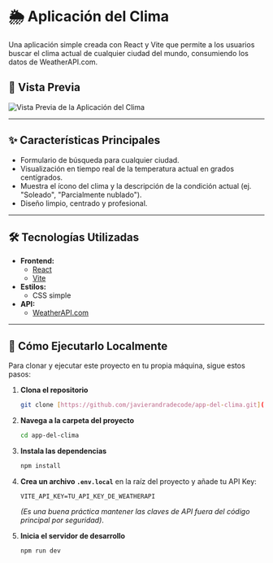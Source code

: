 # 🌦️ Aplicación del Clima

Una aplicación simple creada con React y Vite que permite a los usuarios buscar el clima actual de cualquier ciudad del mundo, consumiendo los datos de WeatherAPI.com.

## 📸 Vista Previa

![Vista Previa de la Aplicación del Clima](https://private-user-images.githubusercontent.com/225301049/476299207-a06a4079-a0c8-417f-9163-74426254e4e8.png?jwt=eyJ0eXAiOiJKV1QiLCJhbGciOiJIUzI1NiJ9.eyJpc3MiOiJnaXRodWIuY29tIiwiYXVkIjoicmF3LmdpdGh1YnVzZXJjb250ZW50LmNvbSIsImtleSI6ImtleTUiLCJleHAiOjE3NTQ3NjAwODcsIm5iZiI6MTc1NDc1OTc4NywicGF0aCI6Ii8yMjUzMDEwNDkvNDc2Mjk5MjA3LWEwNmE0MDc5LWEwYzgtNDE3Zi05MTYzLTc0NDI2MjU0ZTRlOC5wbmc_WC1BbXotQWxnb3JpdGhtPUFXUzQtSE1BQy1TSEEyNTYmWC1BbXotQ3JlZGVudGlhbD1BS0lBVkNPRFlMU0E1M1BRSzRaQSUyRjIwMjUwODA5JTJGdXMtZWFzdC0xJTJGczMlMkZhd3M0X3JlcXVlc3QmWC1BbXotRGF0ZT0yMDI1MDgwOVQxNzE2MjdaJlgtQW16LUV4cGlyZXM9MzAwJlgtQW16LVNpZ25hdHVyZT1iNWRmYzczMDZmMmZkZWQyODFiYjcyOGVlZjNjMzhmOTgyMzZjYjNmNWM3MmE2ZTI3Mjc3NDI2MTBmNzBkNDU4JlgtQW16LVNpZ25lZEhlYWRlcnM9aG9zdCJ9.dQy_0rjMavvC8gkcBO8zxjdujk12K1qnS3FyiTl_eqY)

---

## ✨ Características Principales

- Formulario de búsqueda para cualquier ciudad.
- Visualización en tiempo real de la temperatura actual en grados centígrados.
- Muestra el ícono del clima y la descripción de la condición actual (ej. "Soleado", "Parcialmente nublado").
- Diseño limpio, centrado y profesional.

---

## 🛠️ Tecnologías Utilizadas

- **Frontend:**
  - [React](https://react.dev/)
  - [Vite](https://vitejs.dev/)
- **Estilos:**
  - CSS simple
- **API:**
  - [WeatherAPI.com](https://www.weatherapi.com/)

---

## 🚀 Cómo Ejecutarlo Localmente

Para clonar y ejecutar este proyecto en tu propia máquina, sigue estos pasos:

1.  **Clona el repositorio**
    ```bash
    git clone [https://github.com/javierandradecode/app-del-clima.git](https://github.com/javierandradecode/app-del-clima.git)
    ```
2.  **Navega a la carpeta del proyecto**
    ```bash
    cd app-del-clima
    ```
3.  **Instala las dependencias**
    ```bash
    npm install
    ```
4.  **Crea un archivo `.env.local`** en la raíz del proyecto y añade tu API Key:
    ```
    VITE_API_KEY=TU_API_KEY_DE_WEATHERAPI
    ```
    *(Es una buena práctica mantener las claves de API fuera del código principal por seguridad)*.

5.  **Inicia el servidor de desarrollo**
    ```bash
    npm run dev
    ```
